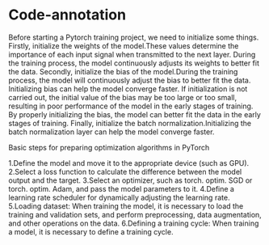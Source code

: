 # Code-annotation

Before starting a Pytorch training project, we need to initialize some things.
Firstly, initialize the weights of the model.These values determine the importance of each input signal when transmitted to the next layer. During the training process, the model continuously adjusts its weights to better fit the data.
Secondly, initialize the bias of the model.During the training process, the model will continuously adjust the bias to better fit the data. Initializing bias can help the model converge faster. If initialization is not carried out, the initial value of the bias may be too large or too small, resulting in poor performance of the model in the early stages of training. By properly initializing the bias, the model can better fit the data in the early stages of training.
Finally, initialize the batch normalization.Initializing the batch normalization layer can help the model converge faster.

Basic steps for preparing optimization algorithms in PyTorch

1.Define the model and move it to the appropriate device (such as GPU).
2.Select a loss function to calculate the difference between the model output and the target.
3.Select an optimizer, such as torch. optim. SGD or torch. optim. Adam, and pass the model parameters to it.
4.Define a learning rate scheduler for dynamically adjusting the learning rate.
5.Loading dataset: When training the model, it is necessary to load the training and validation sets, and perform preprocessing, data augmentation, and other operations on the data.
6.Defining a training cycle: When training a model, it is necessary to define a training cycle.
